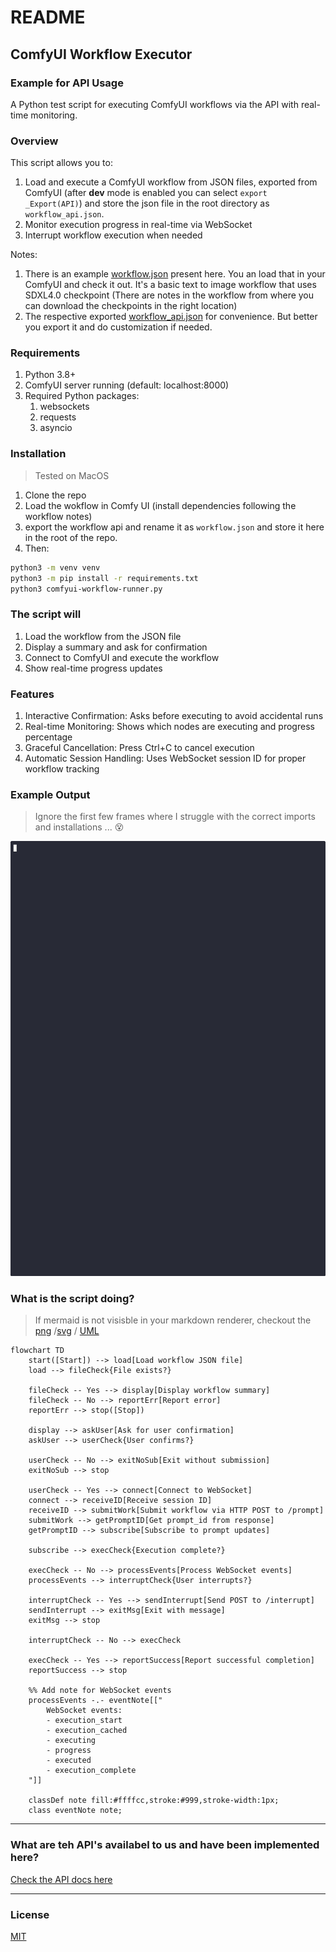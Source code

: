# README

## ComfyUI Workflow Executor

### Example for API Usage

A Python test script for executing ComfyUI workflows via the API with real-time monitoring.

### Overview

This script allows you to:

1. Load and execute a ComfyUI workflow from JSON files, exported from ComfyUI (after __dev__ mode is enabled you can select `export _Export(API)`) and store the json file in the root directory as `workflow_api.json`.
2. Monitor execution progress in real-time via WebSocket
3. Interrupt workflow execution when needed

Notes:

1. There is an example [workflow.json](workflow.json) present here. You an load that in your ComfyUI and check it out. It's a basic text to image workflow that uses SDXL4.0 checkpoint (There are notes in the workflow from where you can download the checkpoints in the right location)
2. The respective exported [workflow_api.json](workflow_api.json) for convenience. But better you export it and do customization if needed.

### Requirements

1. Python 3.8+
2. ComfyUI server running (default: localhost:8000)
3. Required Python packages:
   1. websockets
   2. requests
   3. asyncio

### Installation

> Tested on MacOS

1. Clone the repo
2. Load the wokflow in Comfy UI (install dependencies following the workflow notes)
3. export the workflow api and rename it as `workflow.json` and store it here in the root of the repo.
4. Then:

```bash
python3 -m venv venv
python3 -m pip install -r requirements.txt
python3 comfyui-workflow-runner.py
```

### The script will

1. Load the workflow from the JSON file
2. Display a summary and ask for confirmation
3. Connect to ComfyUI and execute the workflow
4. Show real-time progress updates

### Features

1. Interactive Confirmation: Asks before executing to avoid accidental runs
2. Real-time Monitoring: Shows which nodes are executing and progress percentage
3. Graceful Cancellation: Press Ctrl+C to cancel execution
4. Automatic Session Handling: Uses WebSocket session ID for proper workflow tracking

### Example Output

> Ignore the first few frames where I struggle with the correct imports and installations ... 😵

![alt text](_assets/running.gif)

### What is the script doing? 

> If mermaid is not visisble in your markdown renderer, checkout the [png](_assets/script_test_api_flow.png) /[svg](_assets/script_test_api_flow.svg) / [UML](https://www.planttext.com?text=RLFBRkCm3BpxAtXC3yNUwyDsiUtsWSKsg5FqM3Wo7GknHK6ay_ZxfMmb2f1UR9ap7758-fwb3Z8EVI5MUeJVDBJ7ZnVufB1jUzfhm4cW7YeJh9UYcFZ5tL-g6zYVIA_LspzeROzbOLjO_D4JuC6oyCyRa0uTB8x8DmN0tODbtzV7dClZCDJXM4Rm5s-XfG0ZOm13hhLXgCMIYsXK_hW0hhHLGAjrQ0I4u1FN5PajIZb3xsZGxX0OcLKHNXuIK8thmKekQ6ThU5wjbh1ygrPHwOSFDFYJpXCAp84lsq2h9mZ8dXnZ5cJjrXfZyao5qJUr8C-CwR7lOfSMZmSqOxIejWRVew3QiWmBHxCd5Lm6CbfrjWIuGoT93S2H80IxwIG506wr_qduQnxPTuYfJOVDDUGs5p5ri567V4NxBZEA9Xy9HDTC1QRFz3eFqph144P_lIh9V1K5pgCuqylCU3p4yLdfOD0owmrcZ8LyhiEsHJfDpS-pqENm54HtqSH6jsD_caRQFUmPyqZoZJJ69DsVQQScvdJD9VyahdLJA8kPC1LshsVzzVu3)
> 

```mermaid
flowchart TD
    start([Start]) --> load[Load workflow JSON file]
    load --> fileCheck{File exists?}
    
    fileCheck -- Yes --> display[Display workflow summary]
    fileCheck -- No --> reportErr[Report error]
    reportErr --> stop([Stop])
    
    display --> askUser[Ask for user confirmation]
    askUser --> userCheck{User confirms?}
    
    userCheck -- No --> exitNoSub[Exit without submission]
    exitNoSub --> stop
    
    userCheck -- Yes --> connect[Connect to WebSocket]
    connect --> receiveID[Receive session ID]
    receiveID --> submitWork[Submit workflow via HTTP POST to /prompt]
    submitWork --> getPromptID[Get prompt_id from response]
    getPromptID --> subscribe[Subscribe to prompt updates]
    
    subscribe --> execCheck{Execution complete?}
    
    execCheck -- No --> processEvents[Process WebSocket events]
    processEvents --> interruptCheck{User interrupts?}
    
    interruptCheck -- Yes --> sendInterrupt[Send POST to /interrupt]
    sendInterrupt --> exitMsg[Exit with message]
    exitMsg --> stop
    
    interruptCheck -- No --> execCheck
    
    execCheck -- Yes --> reportSuccess[Report successful completion]
    reportSuccess --> stop
    
    %% Add note for WebSocket events
    processEvents -.- eventNote[["
        WebSocket events:
        - execution_start
        - execution_cached
        - executing
        - progress
        - executed
        - execution_complete
    "]]
    
    classDef note fill:#ffffcc,stroke:#999,stroke-width:1px;
    class eventNote note;
```

---

### What are teh API's availabel to us and have been implemented here?

[Check the API docs here](docs/COMFYUI_API.md)

---

### License

[MIT](LICENSE)
